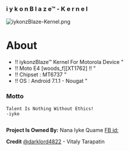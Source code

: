 ### i y k o n B l a z e™ - K e r n e l ###
![iykonzBlaze-Kernel.png](https://github.com/iykequame/android_kernel_motorola_woods_f/blob/master/iykonzblaze-kernel-3.18.x/iykonzBlaze-Kernel.png)

# About #

 * !! iykonzBlaze™ Kernel For Motorola Device  "
 * !! Moto E4 [woods_f][XT1762] !! "
 * !! Chipset : MT6737  "
 * !! OS : Android 7.1.1 - Nougat  "


### Motto ###

```
Talent Is Nothing Without Ethics!
-iyke


```


**Project Is Owned By:** 
  Nana Iyke Quame
  [FB id:](https://www.facebook.com/zac.nana.iyke)
  
**Credit**
  [@darklord4822](https://github.com/darklord4822) - Vitaly Tarapatin
